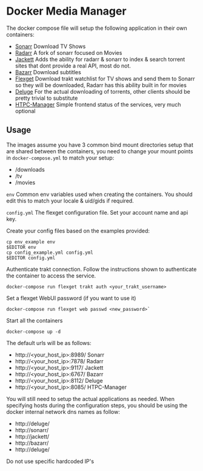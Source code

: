 # Docker Media Manager

The docker compose file will setup the following application in their own containers:

- [Sonarr](https://sonarr.tv/) Download TV Shows
- [Radarr](https://radarr.video/) A fork of sonarr focused on Movies
- [Jackett](https://github.com/Jackett/Jackett) Adds the ability for radarr & sonarr to index & search torrent sites that dont provide a real API, most do not.
- [Bazarr](https://www.bazarr.media/) Download subtitles
- [Flexget](https://flexget.com/) Download trakt watchlist for TV shows and send them to Sonarr so they will be downloaded, Radarr has this ability built in for movies
- [Deluge](https://deluge-torrent.org/) For the actual downloading of torrents, other clients should be pretty trivial to substitute
- [HTPC-Manager](https://github.com/HTPC-Manager/HTPC-Manager) Simple frontend status of the services, very much optional

## Usage

The images assume you have 3 common bind mount directories setup that are shared between the containers, you need to change your mount points 
in `docker-compose.yml` to match your setup:

- /downloads
- /tv
- /movies

`env` Common env variables used when creating the containers. You should edit this to match your locale & uid/gids if required.

`config.yml` The flexget configuration file. Set your account name and api key.

Create your config files based on the examples provided:

	cp env_example env
	$EDITOR env
	cp config_example.yml config.yml
	$EDITOR config.yml

Authenticate trakt connection. Follow the instructions shown to authenticate the container to access the service.

	docker-compose run flexget trakt auth <your_trakt_username>

Set a flexget WebUI password (if you want to use it)

 	docker-compose run flexget web passwd <new_password>`

Start all the containers

	docker-compose up -d
	
The default urls will be as follows:

- http://<your_host_ip>:8989/ Sonarr
- http://<your_host_ip>:7878/ Radarr
- http://<your_host_ip>:9117/ Jackett
- http://<your_host_ip>:6767/ Bazarr 
- http://<your_host_ip>:8112/ Deluge
- http://<your_host_ip>:8085/ HTPC-Manager

You will still need to setup the actual applications as needed. When specifying hosts during the configuration steps, you should be using the docker internal network dns names as follow:

- http://deluge/
- http://sonarr/
- http://jackett/
- http://bazarr/
- http://deluge/

Do not use specific hardcoded IP's 

